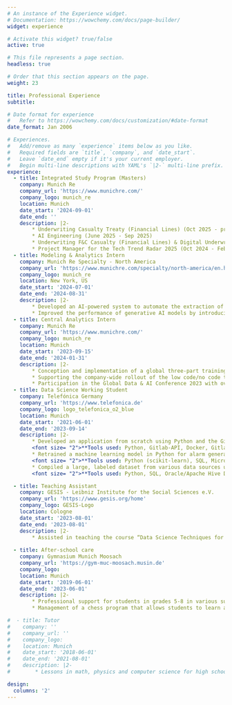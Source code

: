 ```yaml
---
# An instance of the Experience widget.
# Documentation: https://wowchemy.com/docs/page-builder/
widget: experience

# Activate this widget? true/false
active: true

# This file represents a page section.
headless: true

# Order that this section appears on the page.
weight: 23

title: Professional Experience
subtitle:

# Date format for experience
#   Refer to https://wowchemy.com/docs/customization/#date-format
date_format: Jan 2006

# Experiences.
#   Add/remove as many `experience` items below as you like.
#   Required fields are `title`, `company`, and `date_start`.
#   Leave `date_end` empty if it's your current employer.
#   Begin multi-line descriptions with YAML's `|2-` multi-line prefix.
experience:
  - title: Integrated Study Program (Masters)
    company: Munich Re
    company_url: 'https://www.munichre.com/'
    company_logo: munich_re
    location: Munich
    date_start: '2024-09-01'
    date_end: ''
    description: |2-
        * Underwriting Casualty Treaty (Financial Lines) (Oct 2025 - present)
        * AI Engineering (June 2025 - Sep 2025)
        * Underwriting F&C Casualty (Financial Lines) & Digital Underwriting (Mar 2025 - May 2025)
        * Project Manager for the Tech Trend Radar 2025 (Oct 2024 - Feb 2025)
  - title: Modeling & Analytics Intern
    company: Munich Re Specialty - North America
    company_url: 'https://www.munichre.com/specialty/north-america/en.html'
    company_logo: munich_re
    location: New York, US
    date_start: '2024-07-01'
    date_end: '2024-08-31'
    description: |2-
        * Developed an AI-powered system to automate the extraction of primary insurance submission information using state-of-the-art large language models (LLMs). Improved the F1 score for various variable extractions by up to 100%
        * Improved the performance of generative AI models by introducing advanced prompting techniques, leading to significant gains in the quality and efficiency of insurance information extraction
  - title: Central Analytics Intern
    company: Munich Re
    company_url: 'https://www.munichre.com/'
    company_logo: munich_re
    location: Munich
    date_start: '2023-09-15'
    date_end: '2024-01-31'
    description: |2-
        * Conception and implementation of a global three-part training series on generative AI and Large Language Models (LLMs) for more than 700 colleagues worldwide
        * Supporting the company-wide rollout of the low code/no code tool Dataiku, community management and leading the  technical support of the business units for use cases, including automatic data cleansing and harmonization through LLMs and termination statistics
        * Participation in the Global Data & AI Conference 2023 with over 350 participants
  - title: Data Science Working Student
    company: Telefónica Germany
    company_url: 'https://www.telefonica.de'
    company_logo: logo_telefonica_o2_blue
    location: Munich
    date_start: '2021-06-01'
    date_end: '2023-09-14'
    description: |2-
        * Developed an application from scratch using Python and the Gitlab API, seamlessly enabling collaboration between teams for over 100 employees  
        <font size= "2">**Tools used: Python, Gitlab-API, Docker, Gitlab-CI/CD, Scheduler**</font>
        * Retrained a machine learning model in Python for alarm generation on financially-relevant time series data, resulting in improved aggregation of alarm periods and a clear reduction of false alarms by 33%  
        <font size= "2">**Tools used: Python (scikit-learn), SQL, Microsoft Azure Databricks**</font>
        * Compiled a large, labeled dataset from various data sources using complex SQL queries, and subsequently implemented automated plausibility checks using cloud computing resources  
        <font size= "2">**Tools used: Python, SQL, Oracle/Apache Hive Database**</font>

  - title: Teaching Assistant
    company: GESIS - Leibniz Institute for the Social Sciences e.V.
    company_url: 'https://www.gesis.org/home'
    company_logo: GESIS-Logo
    location: Cologne
    date_start: '2023-08-01'
    date_end: '2023-08-01'
    description: |2-
        * Assisted in teaching the course “Data Science Techniques for Survey Researchers” at Summer School
        
  - title: After-school care
    company: Gymnasium Munich Moosach
    company_url: 'https://gym-muc-moosach.musin.de'
    company_logo: 
    location: Munich
    date_start: '2019-06-01'
    date_end: '2023-06-01'
    description: |2-
        * Professional support for students in grades 5-8 in various subjects
        * Management of a chess program that allows students to learn and explore the game of chess

#  - title: Tutor
#    company: ''
#    company_url: ''
#    company_logo: 
#    location: Munich
#    date_start: '2018-06-01'
#    date_end: '2021-08-01'
#    description: |2-
#        * Lessons in math, physics and computer science for high school students which led to improved grades

design:
  columns: '2'
---
```

